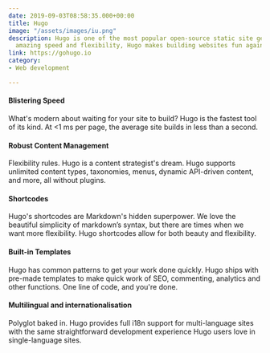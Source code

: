 ```yaml
---
date: 2019-09-03T08:58:35.000+00:00
title: Hugo
image: "/assets/images/iu.png"
description: Hugo is one of the most popular open-source static site generators. With its
  amazing speed and flexibility, Hugo makes building websites fun again.
link: https://gohugo.io
category:
- Web development

---
```

#### Blistering Speed

What's modern about waiting for your site to build? Hugo is the fastest tool of its kind. At <1 ms per page, the average site builds in less than a second.

#### Robust Content Management

Flexibility rules. Hugo is a content strategist's dream. Hugo supports unlimited content types, taxonomies, menus, dynamic API-driven content, and more, all without plugins.

#### Shortcodes

Hugo's shortcodes are Markdown's hidden superpower. We love the beautiful simplicity of markdown’s syntax, but there are times when we want more flexibility. Hugo shortcodes allow for both beauty and flexibility.

#### Built-in Templates

Hugo has common patterns to get your work done quickly. Hugo ships with pre-made templates to make quick work of SEO, commenting, analytics and other functions. One line of code, and you're done.

#### Multilingual and internationalisation

Polyglot baked in. Hugo provides full i18n support for multi-language sites with the same straightforward development experience Hugo users love in single-language sites.